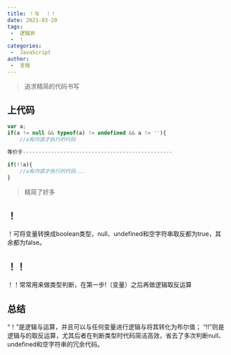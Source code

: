 ```yaml
---
title: ！与  ！！
date: 2021-03-20
tags:
 -  逻辑非
 -  !
categories:
 -  JavaScript
author:
 -  言梧
---
```


> 追求精简的代码书写

## 上代码
```js
var a;
if(a != null && typeof(a) != undefined && a != ''){
    //a有内容才执行的代码  

等价于------------------------------------------------

if(!!a){
    //a有内容才执行的代码...  
}

```
> 精简了好多

## ！
！可将变量转换成boolean类型，null、undefined和空字符串取反都为true，其余都为false。

## ！！
！！常常用来做类型判断，在第一步!（变量）之后再做逻辑取反运算

## 总结
“！”是逻辑与运算，并且可以与任何变量进行逻辑与将其转化为布尔值；
“!!”则是逻辑与的取反运算，尤其后者在判断类型时代码简洁高效，省去了多次判断null、undefined和空字符串的冗余代码。